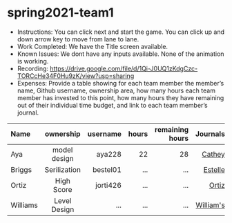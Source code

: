 # spring2021-team1
 
 
- Instructions: You can click next and start the game. You can click up and down arrow key to move from lane to lane.
- Work Completed: We have the Title screen available.
- Known Issues: We dont have any inputs available. None of the animation is working.
- Recording: https://drive.google.com/file/d/1Qi-J0UQ1zKdgCzc-TORCcHe34F0Hu9zK/view?usp=sharing
- Expenses: Provide a table showing for each team member the member’s name, Github username, ownership area, how many hours each team member has invested to this point, how many hours they have remaining out of their individual time budget, and link to each team member’s journal.

| Name |ownership |username | hours | remaining hours | Journals |
| :----------- | :-----------: |--------:| --------:| --------:| --------:| 
|Aya | model design|aya228| 22 | 28 | [Cathey](https://github.com/bjucps209/spring2021-team1/wiki/CatheyJournal)|
|Briggs |Serilization| bestel01 | ...| ...| [Estelle](https://github.com/bjucps209/spring2021-team1/wiki/EstelleJournal)|
|Ortiz|High Score| jorti426 |...|...| [Ortiz](https://github.com/bjucps209/spring2021-team1/wiki/OrtizJournal)|
|Williams | Level Design | ... |...| ...| [William's](https://github.com/bjucps209/spring2021-team1/wiki/Williams'sJournal)|


